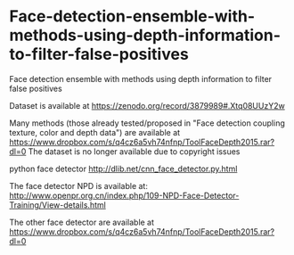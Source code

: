 # Face-detection-ensemble-with-methods-using-depth-information-to-filter-false-positives
Face detection ensemble with methods using depth information to filter false positives

Dataset is available at
https://zenodo.org/record/3879989#.Xtq08UUzY2w

Many methods (those already tested/proposed in 
"Face detection coupling texture, color and depth data") are 
available at https://www.dropbox.com/s/q4cz6a5vh74nfnp/ToolFaceDepth2015.rar?dl=0
The dataset is no longer available due to copyright issues


python face detector http://dlib.net/cnn_face_detector.py.html

The face detector NPD is available at: 
http://www.openpr.org.cn/index.php/109-NPD-Face-Detector-Training/View-details.html

The other face detector are available at 
https://www.dropbox.com/s/q4cz6a5vh74nfnp/ToolFaceDepth2015.rar?dl=0
